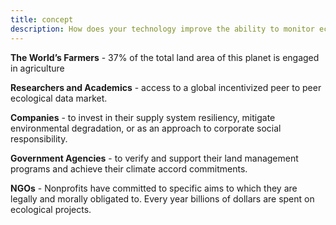 ```yaml
---
title: concept
description: How does your technology improve the ability to monitor ecological change?
---
```


**The World’s Farmers** - 37% of the total land area of this planet is engaged in agriculture
          
**Researchers and Academics** - access to a global incentivized peer to peer ecological data market.

**Companies** - to invest in their supply system resiliency, mitigate environmental degradation, or as an approach to corporate social responsibility.

**Government Agencies** - to verify and support their land management programs and achieve their climate accord commitments.

**NGOs** - Nonprofits have committed to specific aims to which they are legally and morally obligated to. Every year billions of dollars are spent on ecological projects.